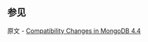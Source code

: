 ## 参见

原文 - [Compatibility Changes in MongoDB 4.4]( https://docs.mongodb.com/manual/release-notes/4.4-compatibility/ )

